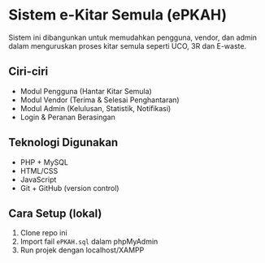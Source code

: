 # Sistem e-Kitar Semula (ePKAH)

Sistem ini dibangunkan untuk memudahkan pengguna, vendor, dan admin dalam menguruskan proses kitar semula seperti UCO, 3R dan E-waste.

## Ciri-ciri
- Modul Pengguna (Hantar Kitar Semula)
- Modul Vendor (Terima & Selesai Penghantaran)
- Modul Admin (Kelulusan, Statistik, Notifikasi)
- Login & Peranan Berasingan

## Teknologi Digunakan
- PHP + MySQL
- HTML/CSS
- JavaScript
- Git + GitHub (version control)

## Cara Setup (lokal)
1. Clone repo ini
2. Import fail `ePKAH.sql` dalam phpMyAdmin
3. Run projek dengan localhost/XAMPP
